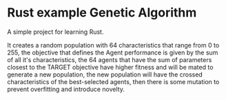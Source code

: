 # Rust example Genetic Algorithm
A simple project for learning Rust.

It creates a random population with 64 characteristics that range from 0 to 255,
the objective that defines the Agent performance is given by the sum of all it's characteristics,
the 64 agents that have the sum of parameters closest to the TARGET objective have higher fitness and will be mated to generate a new population,
the new population will have the crossed characteristics of the best-selected agents,
then there is some mutation to prevent overfitting and introduce novelty.
